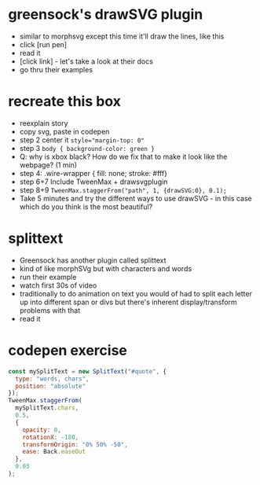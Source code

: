# greensock's drawSVG plugin

- similar to morphsvg except this time it'll draw the lines, like this
- click [run pen]
- read it
- [click link] - let's take a look at their docs
- go thru their examples

# recreate this box

- reexplain story
- copy svg, paste in codepen
- step 2 center it `style="margin-top: 0"`
- step 3 `body { background-color: green }`
- Q: why is xbox black? How do we fix that to make it look like the webpage? (1 min)
- step 4: .wire-wrapper { fill: none; stroke: #fff}
- step 6+7 Include TweenMax + drawsvgplugin
- step 8+9 `TweenMax.staggerFrom("path", 1, {drawSVG:0}, 0.1);`
- Take 5 minutes and try the different ways to use drawSVG - in this case which do you think is the most beautiful?

# splittext

- Greensock has another plugin called splittext
- kind of like morphSVg but with characters and words
- run their example
- watch first 30s of video
- traditionally to do animation on text you would of had to split each letter up into different span or divs but there's inherent display/transform problems with that
- read it

# codepen exercise

```js
const mySplitText = new SplitText("#quote", {
  type: "words, chars",
  position: "absolute"
});
TweenMax.staggerFrom(
  mySplitText.chars,
  0.5,
  {
    opacity: 0,
    rotationX: -180,
    transformOrigin: "0% 50% -50",
    ease: Back.easeOut
  },
  0.03
);
```
